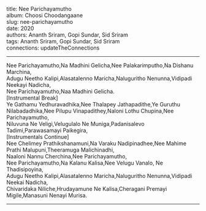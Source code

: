title: Nee Parichayamutho  
album: Choosi Choodangaane  
slug: nee-parichayamutho  
date: 2020  
authors: Ananth Sriram, Gopi Sundar, Sid Sriram  
tags: Ananth Sriram, Gopi Sundar, Sid Sriram  
connections: updateTheConnections  

------------

Nee Parichayamutho,Na Madhini Gelicha,Nee Palakarimputho,Na Dishanu Marchina,  
Adugu Neetho Kalipi,Alasatalenno Maricha,Naluguritho Nenunna,Vidipadi Neekayi Nadicha,  
Nee Parichayamutho,Naa Madhini Gelicha.  
[Instrumental Break]  
Ye Gathamu Yedhuravadhika,Nee Thalapey Jathapadithe,Ye Guruthu Nilabadadhika,Nee Pilupu Vinapadithey,Naloni Lothu Chupina,Nee Parichayamutho,  
Niluvuna Ne Veligi,Velugulalo Ne Muniga,Padanisalevo Tadimi,Parawasamayi Paikegira,  
[Instrumentals Continue]  
Nee Chelimey Prathikshanamuni,Na Varaku Nadipinadhee,Nee Mahime Prathi Malupuni,Theeramuga Malichinadhi,  
Naaloni Nannu Cherchina,Nee Parichayamutho,  
Nee Parichayamutho,Na Kalanu Kalisa,Nee Velugu Vanalo, Ne Thadisipoyina,  
Adugu Neetho Kalipi,Alasatalenno Maricha,Naluguritho Nenunna,Vidipadi Neekai Nadicha,  
Chivaridaka Niliche,Hrudayamune Ne Kalisa,Cheragani Premayi Migile,Manasuni Nenayi Murisa.  


------------
